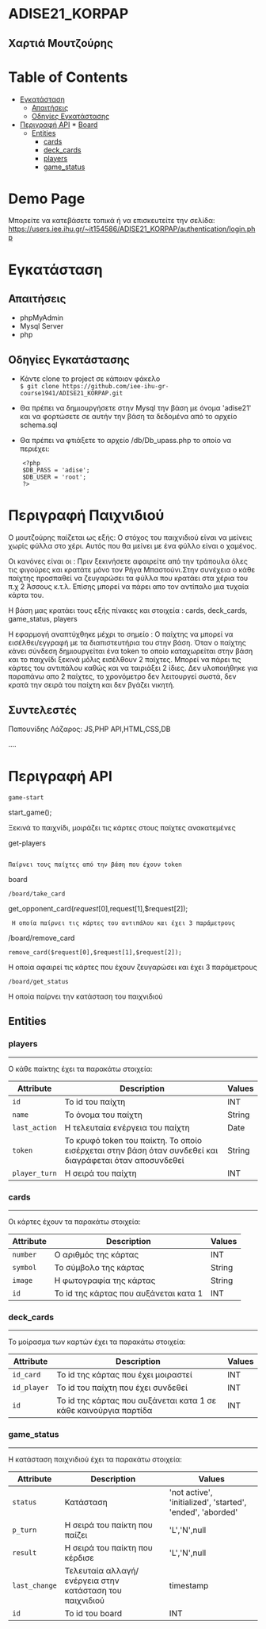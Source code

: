 # ADISE21_KORPAP
Χαρτιά Μουτζούρης
---------
Table of Contents
=================
   * [Εγκατάσταση](#εγκατάσταση)
      * [Απαιτήσεις](#απαιτήσεις)
      * [Οδηγίες Εγκατάστασης](#οδηγίες-εγκατάστασης)
   * [Περιγραφή API](#περιγραφή-api)
         * [Board](#board)
      * [Entities](#entities)
         * [cards](#cards)
         * [deck_cards](#deck_cards)
         * [players](#players)
         * [game_status](#game_status)


# Demo Page

Μπορείτε να κατεβάσετε τοπικά ή να επισκευτείτε την σελίδα: 
https://users.iee.ihu.gr/~it154586/ADISE21_KORPAP/authentication/login.php

# Εγκατάσταση

## Απαιτήσεις

* phpMyAdmin
* Mysql Server
* php

## Οδηγίες Εγκατάστασης

 * Κάντε clone το project σε κάποιον φάκελο <br/>
  `$ git clone https://github.com/iee-ihu-gr-course1941/ADISE21_KORPAP.git`

 * Θα πρέπει να δημιουργήσετε στην Mysql την βάση με όνομα 'adise21' και να φορτώσετε σε αυτήν την βάση τα δεδομένα από το αρχείο schema.sql

 * Θα πρέπει να φτιάξετε το αρχείο /db/Db_upass.php το οποίο να περιέχει:
```
    <?php
	$DB_PASS = 'adise';
	$DB_USER = 'root';
    ?>
```

# Περιγραφή Παιχνιδιού

Ο μουτζούρης παίζεται ως εξής: Ο στόχος του παιχνιδιού είναι να μείνεις χωρίς φύλλα στο χέρι. Αυτός που θα μείνει με ένα φύλλο είναι ο χαμένος.

Οι κανόνες είναι οι : Πριν ξεκινήσετε αφαιρείτε από την τράπουλα όλες τις φιγούρες και κρατάτε μόνο τον Ρήγα Μπαστούνι.Στην συνέχεια ο κάθε παίχτης προσπαθεί να ζευγαρώσει τα φύλλα που κρατάει στα χέρια του π.χ 2 Άσσους κ.τ.λ. Επίσης μπορεί να πάρει απο τον αντίπαλο μια τυχαία κάρτα του.

Η βάση μας κρατάει τους εξής πίνακες και στοιχεία : cards, deck_cards, game_status, players

Η εφαρμογή αναπτύχθηκε μέχρι το σημείο : Ο παίχτης να μπορεί να εισέλθει/εγγραφή με τα διαπιστευτήρια του στην βάση. Όταν ο παίχτης κάνει σύνδεση δημιουργείται ένα token το οποίο καταχωρείται στην βάση και το παιχνίδι ξεκινά μόλις εισέλθουν 2 παίχτες. Μπορεί να πάρει τις κάρτες του αντιπάλου καθώς και να ταιριάξει 2 ίδιες. Δεν υλοποιήθηκε για παραπάνω απο 2 παίχτες, το χρονόμετρο δεν λειτουργεί σωστά, δεν κρατά την σειρά του παίχτη και δεν βγάζει νικητή.

## Συντελεστές

Παπουνίδης Λάζαρος: JS,PHP API,HTML,CSS,DB

....


# Περιγραφή API


```
game-start
```
start_game();

Ξεκινά το παιχνίδι, μοιράζει τις κάρτες στους παίχτες ανακατεμένες


get-players
```

Παίρνει τους παίχτες από την βάση που έχουν token

```
board
```
/board/take_card
```

get_opponent_card($request[0],$request[1],$request[2]);

```
 Η οποία παίρνει τις κάρτες του αντιπάλου και έχει 3 παράμετρους
```

/board/remove_card 

```
remove_card($request[0],$request[1],$request[2]);
```
Η οποία αφαιρεί τις κάρτες που έχουν ζευγαρώσει και έχει 3 παράμετρους
```
/board/get_status 
```
Η οποία παίρνει την κατάσταση του παιχνιδιού


## Entities

### players
---------

O κάθε παίκτης έχει τα παρακάτω στοιχεία:

| Attribute                | Description                                  | Values                              |
| ------------------------ | -------------------------------------------- | ----------------------------------- |
| `id`                     | Το id του παίχτη                             | INT                                 |
| `name`                   | Το όνομα του παίχτη                          | String                              |
| `last_action`            | Η τελευταία ενέργεια του παίχτη              | Date                                |
| `token`                  | To κρυφό token του παίκτη. Το οποίο εισέρχεται στην βάση όταν συνδεθεί και διαγράφεται όταν αποσυνδεθεί            | String                              |
| `player_turn`            | Η σειρά του παίχτη                           | INT                                 |

### cards
---------

Οι κάρτες έχουν τα παρακάτω στοιχεία: 

| Attribute                | Description                                  | Values                              |
| ------------------------ | -------------------------------------------- | ----------------------------------- |
| `number`                 | Ο αριθμός της κάρτας                         | INT                                 |
| `symbol`                 | Το σύμβολο της κάρτας                        | String                              |
| `image`                  | Η φωτογραφία της κάρτας                      | String                              |
| `id`                     | Το id της κάρτας που αυξάνεται κατα 1        | INT                                 |

### deck_cards
---------

Το μοίρασμα των καρτών έχει τα παρακάτω στοιχεία: 

| Attribute                | Description                                  | Values                              |
| ------------------------ | -------------------------------------------- | ----------------------------------- |
| `id_card`                | Το id της κάρτας που έχει μοιραστεί          | INT                                 |
| `id_player`              | Το id του παίχτη που έχει συνδεθεί           | INT                                 |
| `id`                     | Το id της κάρτας που αυξάνεται κατα 1 σε κάθε καινούργια παρτίδα | INT             |

### game_status
---------

H κατάσταση παιχνιδιού έχει τα παρακάτω στοιχεία:

| Attribute                | Description                                  | Values                              |
| ------------------------ | -------------------------------------------- | ----------------------------------- |
| `status  `               | Κατάσταση             | 'not active', 'initialized', 'started', 'ended', 'aborded'     |
| `p_turn`                 | Η σειρά του παίκτη που παίζει        | 'L','N',null                              |
| `result`                 | H σειρά του παίκτη που κέρδισε |'L','N',null                              |
| `last_change`            | Τελευταία αλλαγή/ενέργεια στην κατάσταση του παιχνιδιού         | timestamp |
| `id`                     | Το id του board                               | INT | 
